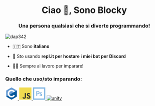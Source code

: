 <h1 align="center">Ciao 👋, Sono Blocky</h1>
<h3 align="center">Una persona qualsiasi che si diverte programmando!</h3>

<p align="left"> <img src="https://komarev.com/ghpvc/?username=dap342&label=Profile%20views&color=0e75b6&style=flat" alt="dap342" /> </p>

- 🇮🇹 Sono **italiano**

- 🌱 Sto usando **repl.it per hostare i miei bot per Discord**

- 👨‍💻 Sempre al lavoro per imparare!


<h3 align="left">Quello che uso/sto imparando:</h3>
<p align="left"> <a href="https://www.cprogramming.com/" target="_blank"> <img src="https://raw.githubusercontent.com/devicons/devicon/master/icons/c/c-original.svg" alt="c" width="40" height="40"/> </a> <a href="https://developer.mozilla.org/en-US/docs/Web/JavaScript" target="_blank"> <img src="https://raw.githubusercontent.com/devicons/devicon/master/icons/javascript/javascript-original.svg" alt="javascript" width="40" height="40"/> </a> <a href="https://www.photoshop.com/en" target="_blank"> <img src="https://raw.githubusercontent.com/devicons/devicon/master/icons/photoshop/photoshop-line.svg" alt="photoshop" width="40" height="40"/> </a> <a href="https://unity.com/" target="_blank"> <img src="https://www.vectorlogo.zone/logos/unity3d/unity3d-icon.svg" alt="unity" width="40" height="40"/> </a> </p>
